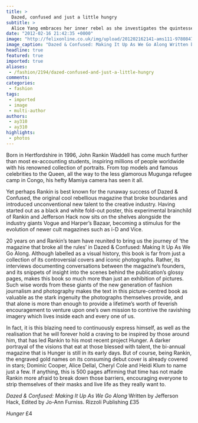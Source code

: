 ```yaml
---
title: >
  Dazed, confused and just a little hungry
subtitle: >
  Alice Yang embraces her inner rebel as she investigates the quintessential rule-breaking magazine
date: "2012-02-16 21:42:35 +0000"
image: "http://felixonline.co.uk/img/upload/201202162141-ams111-9780847836925.jpg"
image_caption: "Dazed & Confused: Making It Up As We Go Along Written by Jefferson Hack, Edited by Jo-Ann Furniss"
headline: true
featured: true
imported: true
aliases:
 - /fashion/2194/dazed-confused-and-just-a-little-hungry
comments:
categories:
 - fashion
tags:
 - imported
 - image
 - multi-author
authors:
 - ay310
 - ay310
highlights:
 - photos
---
```


Born in Hertfordshire in 1996, John Rankin Waddell has come much further than most ex-accounting students, inspiring millions of people worldwide with his renowned collection of portraits. From top models and famous celebrities to the Queen, all the way to the less glamorous Mugunga refugee camp in Congo, his hefty Mamiya camera has seen it all.

Yet perhaps Rankin is best known for the runaway success of Dazed & Confused, the original cool rebellious magazine that broke boundaries and introduced unconventional new talent to the creative industry. Having started out as a black and white fold-out poster, this experimental brainchild of Rankin and Jefferson Hack now sits on the shelves alongside the industry giants Vogue and Harper’s Bazaar, becoming a stimulus for the evolution of newer cult magazines such as i-D and Vice.

20 years on and Rankin’s team have reunited to bring us the journey of ‘the magazine that broke all the rules’ in Dazed & Confused: Making It Up As We Go Along. Although labelled as a visual history, this book is far from just a collection of its controversial covers and iconic photographs. Rather, its interviews documenting conversations between the magazine’s founders, and its snippets of insight into the scenes behind the publication’s glossy pages, makes this book so much more than just an exhibition of pictures. Such wise words from these giants of the new generation of fashion journalism and photography makes the text in this picture-centred book as valuable as the stark ingenuity the photographs themselves provide, and that alone is more than enough to provide a lifetime’s worth of feverish encouragement to venture upon one’s own mission to contrive the ravishing imagery which lives inside each and every one of us.

In fact, it is this blazing need to continuously express himself, as well as the realisation that he will forever hold a craving to be inspired by those around him, that has led Rankin to his most recent project Hunger. A darker portrayal of the visions that eat at those blessed with talent, the bi-annual magazine that is Hunger is still in its early days. But of course, being Rankin, the engraved gold names on its consuming debut cover is already covered in stars; Dominic Cooper, Alice Dellal, Cheryl Cole and Heidi Klum to name just a few. If anything, this is 500 pages affirming that time has not made Rankin more afraid to break down those barriers, encouraging everyone to strip themselves of their masks and live life as they really want to.

_Dazed & Confused: Making It Up As We Go Along_ Written by Jefferson Hack, Edited by Jo-Ann Furniss. Rizzoli Publishing £35

_Hunger_ £4
